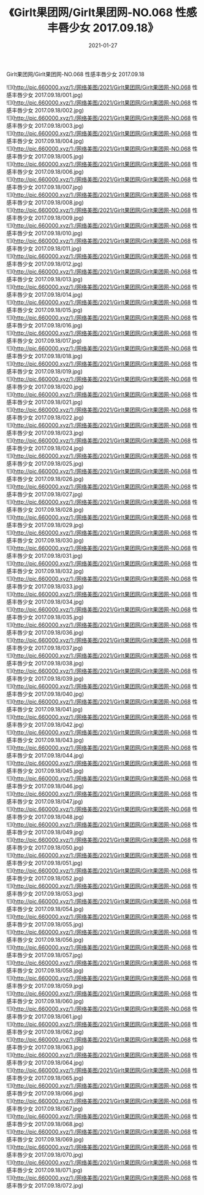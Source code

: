 ﻿---
layout: post
title:  《Girlt果团网/Girlt果团网-NO.068 性感丰唇少女 2017.09.18》
date:   2021-01-27
img: http://pic.660000.xyz/1:/网络美图/2021/Girlt果团网/Girlt果团网-NO.068 性感丰唇少女 2017.09.18/000.jpg
categories: [美女, 清纯, 唯美]
---

Girlt果团网/Girlt果团网-NO.068 性感丰唇少女 2017.09.18

 ![](http://pic.660000.xyz/1:/网络美图/2021/Girlt果团网/Girlt果团网-NO.068 性感丰唇少女 2017.09.18/001.jpg) <br>![](http://pic.660000.xyz/1:/网络美图/2021/Girlt果团网/Girlt果团网-NO.068 性感丰唇少女 2017.09.18/002.jpg) <br>![](http://pic.660000.xyz/1:/网络美图/2021/Girlt果团网/Girlt果团网-NO.068 性感丰唇少女 2017.09.18/003.jpg) <br>![](http://pic.660000.xyz/1:/网络美图/2021/Girlt果团网/Girlt果团网-NO.068 性感丰唇少女 2017.09.18/004.jpg) <br>![](http://pic.660000.xyz/1:/网络美图/2021/Girlt果团网/Girlt果团网-NO.068 性感丰唇少女 2017.09.18/005.jpg) <br>![](http://pic.660000.xyz/1:/网络美图/2021/Girlt果团网/Girlt果团网-NO.068 性感丰唇少女 2017.09.18/006.jpg) <br>![](http://pic.660000.xyz/1:/网络美图/2021/Girlt果团网/Girlt果团网-NO.068 性感丰唇少女 2017.09.18/007.jpg) <br>![](http://pic.660000.xyz/1:/网络美图/2021/Girlt果团网/Girlt果团网-NO.068 性感丰唇少女 2017.09.18/008.jpg) <br>![](http://pic.660000.xyz/1:/网络美图/2021/Girlt果团网/Girlt果团网-NO.068 性感丰唇少女 2017.09.18/009.jpg) <br>![](http://pic.660000.xyz/1:/网络美图/2021/Girlt果团网/Girlt果团网-NO.068 性感丰唇少女 2017.09.18/010.jpg) <br>![](http://pic.660000.xyz/1:/网络美图/2021/Girlt果团网/Girlt果团网-NO.068 性感丰唇少女 2017.09.18/011.jpg) <br>![](http://pic.660000.xyz/1:/网络美图/2021/Girlt果团网/Girlt果团网-NO.068 性感丰唇少女 2017.09.18/012.jpg) <br>![](http://pic.660000.xyz/1:/网络美图/2021/Girlt果团网/Girlt果团网-NO.068 性感丰唇少女 2017.09.18/013.jpg) <br>![](http://pic.660000.xyz/1:/网络美图/2021/Girlt果团网/Girlt果团网-NO.068 性感丰唇少女 2017.09.18/014.jpg) <br>![](http://pic.660000.xyz/1:/网络美图/2021/Girlt果团网/Girlt果团网-NO.068 性感丰唇少女 2017.09.18/015.jpg) <br>![](http://pic.660000.xyz/1:/网络美图/2021/Girlt果团网/Girlt果团网-NO.068 性感丰唇少女 2017.09.18/016.jpg) <br>![](http://pic.660000.xyz/1:/网络美图/2021/Girlt果团网/Girlt果团网-NO.068 性感丰唇少女 2017.09.18/017.jpg) <br>![](http://pic.660000.xyz/1:/网络美图/2021/Girlt果团网/Girlt果团网-NO.068 性感丰唇少女 2017.09.18/018.jpg) <br>![](http://pic.660000.xyz/1:/网络美图/2021/Girlt果团网/Girlt果团网-NO.068 性感丰唇少女 2017.09.18/019.jpg) <br>![](http://pic.660000.xyz/1:/网络美图/2021/Girlt果团网/Girlt果团网-NO.068 性感丰唇少女 2017.09.18/020.jpg) <br>![](http://pic.660000.xyz/1:/网络美图/2021/Girlt果团网/Girlt果团网-NO.068 性感丰唇少女 2017.09.18/021.jpg) <br>![](http://pic.660000.xyz/1:/网络美图/2021/Girlt果团网/Girlt果团网-NO.068 性感丰唇少女 2017.09.18/022.jpg) <br>![](http://pic.660000.xyz/1:/网络美图/2021/Girlt果团网/Girlt果团网-NO.068 性感丰唇少女 2017.09.18/023.jpg) <br>![](http://pic.660000.xyz/1:/网络美图/2021/Girlt果团网/Girlt果团网-NO.068 性感丰唇少女 2017.09.18/024.jpg) <br>![](http://pic.660000.xyz/1:/网络美图/2021/Girlt果团网/Girlt果团网-NO.068 性感丰唇少女 2017.09.18/025.jpg) <br>![](http://pic.660000.xyz/1:/网络美图/2021/Girlt果团网/Girlt果团网-NO.068 性感丰唇少女 2017.09.18/026.jpg) <br>![](http://pic.660000.xyz/1:/网络美图/2021/Girlt果团网/Girlt果团网-NO.068 性感丰唇少女 2017.09.18/027.jpg) <br>![](http://pic.660000.xyz/1:/网络美图/2021/Girlt果团网/Girlt果团网-NO.068 性感丰唇少女 2017.09.18/028.jpg) <br>![](http://pic.660000.xyz/1:/网络美图/2021/Girlt果团网/Girlt果团网-NO.068 性感丰唇少女 2017.09.18/029.jpg) <br>![](http://pic.660000.xyz/1:/网络美图/2021/Girlt果团网/Girlt果团网-NO.068 性感丰唇少女 2017.09.18/030.jpg) <br>![](http://pic.660000.xyz/1:/网络美图/2021/Girlt果团网/Girlt果团网-NO.068 性感丰唇少女 2017.09.18/031.jpg) <br>![](http://pic.660000.xyz/1:/网络美图/2021/Girlt果团网/Girlt果团网-NO.068 性感丰唇少女 2017.09.18/032.jpg) <br>![](http://pic.660000.xyz/1:/网络美图/2021/Girlt果团网/Girlt果团网-NO.068 性感丰唇少女 2017.09.18/033.jpg) <br>![](http://pic.660000.xyz/1:/网络美图/2021/Girlt果团网/Girlt果团网-NO.068 性感丰唇少女 2017.09.18/034.jpg) <br>![](http://pic.660000.xyz/1:/网络美图/2021/Girlt果团网/Girlt果团网-NO.068 性感丰唇少女 2017.09.18/035.jpg) <br>![](http://pic.660000.xyz/1:/网络美图/2021/Girlt果团网/Girlt果团网-NO.068 性感丰唇少女 2017.09.18/036.jpg) <br>![](http://pic.660000.xyz/1:/网络美图/2021/Girlt果团网/Girlt果团网-NO.068 性感丰唇少女 2017.09.18/037.jpg) <br>![](http://pic.660000.xyz/1:/网络美图/2021/Girlt果团网/Girlt果团网-NO.068 性感丰唇少女 2017.09.18/038.jpg) <br>![](http://pic.660000.xyz/1:/网络美图/2021/Girlt果团网/Girlt果团网-NO.068 性感丰唇少女 2017.09.18/039.jpg) <br>![](http://pic.660000.xyz/1:/网络美图/2021/Girlt果团网/Girlt果团网-NO.068 性感丰唇少女 2017.09.18/040.jpg) <br>![](http://pic.660000.xyz/1:/网络美图/2021/Girlt果团网/Girlt果团网-NO.068 性感丰唇少女 2017.09.18/041.jpg) <br>![](http://pic.660000.xyz/1:/网络美图/2021/Girlt果团网/Girlt果团网-NO.068 性感丰唇少女 2017.09.18/042.jpg) <br>![](http://pic.660000.xyz/1:/网络美图/2021/Girlt果团网/Girlt果团网-NO.068 性感丰唇少女 2017.09.18/043.jpg) <br>![](http://pic.660000.xyz/1:/网络美图/2021/Girlt果团网/Girlt果团网-NO.068 性感丰唇少女 2017.09.18/044.jpg) <br>![](http://pic.660000.xyz/1:/网络美图/2021/Girlt果团网/Girlt果团网-NO.068 性感丰唇少女 2017.09.18/045.jpg) <br>![](http://pic.660000.xyz/1:/网络美图/2021/Girlt果团网/Girlt果团网-NO.068 性感丰唇少女 2017.09.18/046.jpg) <br>![](http://pic.660000.xyz/1:/网络美图/2021/Girlt果团网/Girlt果团网-NO.068 性感丰唇少女 2017.09.18/047.jpg) <br>![](http://pic.660000.xyz/1:/网络美图/2021/Girlt果团网/Girlt果团网-NO.068 性感丰唇少女 2017.09.18/048.jpg) <br>![](http://pic.660000.xyz/1:/网络美图/2021/Girlt果团网/Girlt果团网-NO.068 性感丰唇少女 2017.09.18/049.jpg) <br>![](http://pic.660000.xyz/1:/网络美图/2021/Girlt果团网/Girlt果团网-NO.068 性感丰唇少女 2017.09.18/050.jpg) <br>![](http://pic.660000.xyz/1:/网络美图/2021/Girlt果团网/Girlt果团网-NO.068 性感丰唇少女 2017.09.18/051.jpg) <br>![](http://pic.660000.xyz/1:/网络美图/2021/Girlt果团网/Girlt果团网-NO.068 性感丰唇少女 2017.09.18/052.jpg) <br>![](http://pic.660000.xyz/1:/网络美图/2021/Girlt果团网/Girlt果团网-NO.068 性感丰唇少女 2017.09.18/053.jpg) <br>![](http://pic.660000.xyz/1:/网络美图/2021/Girlt果团网/Girlt果团网-NO.068 性感丰唇少女 2017.09.18/054.jpg) <br>![](http://pic.660000.xyz/1:/网络美图/2021/Girlt果团网/Girlt果团网-NO.068 性感丰唇少女 2017.09.18/055.jpg) <br>![](http://pic.660000.xyz/1:/网络美图/2021/Girlt果团网/Girlt果团网-NO.068 性感丰唇少女 2017.09.18/056.jpg) <br>![](http://pic.660000.xyz/1:/网络美图/2021/Girlt果团网/Girlt果团网-NO.068 性感丰唇少女 2017.09.18/057.jpg) <br>![](http://pic.660000.xyz/1:/网络美图/2021/Girlt果团网/Girlt果团网-NO.068 性感丰唇少女 2017.09.18/058.jpg) <br>![](http://pic.660000.xyz/1:/网络美图/2021/Girlt果团网/Girlt果团网-NO.068 性感丰唇少女 2017.09.18/059.jpg) <br>![](http://pic.660000.xyz/1:/网络美图/2021/Girlt果团网/Girlt果团网-NO.068 性感丰唇少女 2017.09.18/060.jpg) <br>![](http://pic.660000.xyz/1:/网络美图/2021/Girlt果团网/Girlt果团网-NO.068 性感丰唇少女 2017.09.18/061.jpg) <br>![](http://pic.660000.xyz/1:/网络美图/2021/Girlt果团网/Girlt果团网-NO.068 性感丰唇少女 2017.09.18/062.jpg) <br>![](http://pic.660000.xyz/1:/网络美图/2021/Girlt果团网/Girlt果团网-NO.068 性感丰唇少女 2017.09.18/063.jpg) <br>![](http://pic.660000.xyz/1:/网络美图/2021/Girlt果团网/Girlt果团网-NO.068 性感丰唇少女 2017.09.18/064.jpg) <br>![](http://pic.660000.xyz/1:/网络美图/2021/Girlt果团网/Girlt果团网-NO.068 性感丰唇少女 2017.09.18/065.jpg) <br>![](http://pic.660000.xyz/1:/网络美图/2021/Girlt果团网/Girlt果团网-NO.068 性感丰唇少女 2017.09.18/066.jpg) <br>![](http://pic.660000.xyz/1:/网络美图/2021/Girlt果团网/Girlt果团网-NO.068 性感丰唇少女 2017.09.18/067.jpg) <br>![](http://pic.660000.xyz/1:/网络美图/2021/Girlt果团网/Girlt果团网-NO.068 性感丰唇少女 2017.09.18/068.jpg) <br>![](http://pic.660000.xyz/1:/网络美图/2021/Girlt果团网/Girlt果团网-NO.068 性感丰唇少女 2017.09.18/069.jpg) <br>![](http://pic.660000.xyz/1:/网络美图/2021/Girlt果团网/Girlt果团网-NO.068 性感丰唇少女 2017.09.18/070.jpg) <br>![](http://pic.660000.xyz/1:/网络美图/2021/Girlt果团网/Girlt果团网-NO.068 性感丰唇少女 2017.09.18/071.jpg) <br>![](http://pic.660000.xyz/1:/网络美图/2021/Girlt果团网/Girlt果团网-NO.068 性感丰唇少女 2017.09.18/072.jpg) <br>